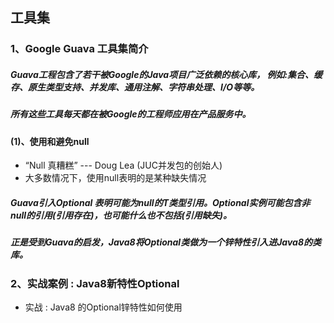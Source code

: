 ## 工具集

### 1、Google Guava 工具集简介

##### Guava工程包含了若干被Google的Java项目广泛依赖的核心库， 例如:集合、缓存、原生类型支持、并发库、通用注解、字符串处理、I/O等等。
##### 所有这些工具每天都在被Google的工程师应用在产品服务中。

#### (1)、使用和避免null
* “Null 真糟糕” --- Doug Lea (JUC并发包的创始人)
* 大多数情况下，使用null表明的是某种缺失情况

##### Guava引入Optional<T> 表明可能为null的T类型引用。Optional实例可能包含非null的引用(引用存在)，也可能什么也不包括(引用缺失)。
##### 正是受到Guava的启发，Java8将Optional类做为一个锌特性引入进Java8的类库。


### 2、实战案例 : Java8新特性Optional
* 实战 : Java8 的Optional锌特性如何使用